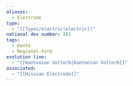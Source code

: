 ```yaml
---
aliases:
  - Electrode
type:
  - "[[Types/electric|electric]]"
national dex number: 101
tags:
  - Kanto
  - Regional-Form
evolution line:
  - "[[Kantonian Voltorb|Kantonian Voltorb]]"
associated:
  - "[[Hisuian Electrode]]"
---
```


